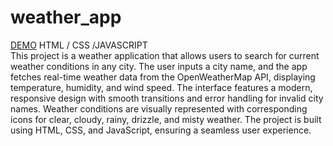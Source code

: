 # weather_app

[DEMO](http://127.0.0.1:5500/index.html)
HTML / CSS /JAVASCRIPT
<br>
This project is a weather application that allows users to search for current weather conditions in any city. The user inputs a city name, and the app fetches real-time weather data from the OpenWeatherMap API, displaying temperature, humidity, and wind speed. The interface features a modern, responsive design with smooth transitions and error handling for invalid city names. Weather conditions are visually represented with corresponding icons for clear, cloudy, rainy, drizzle, and misty weather. The project is built using HTML, CSS, and JavaScript, ensuring a seamless user experience.
